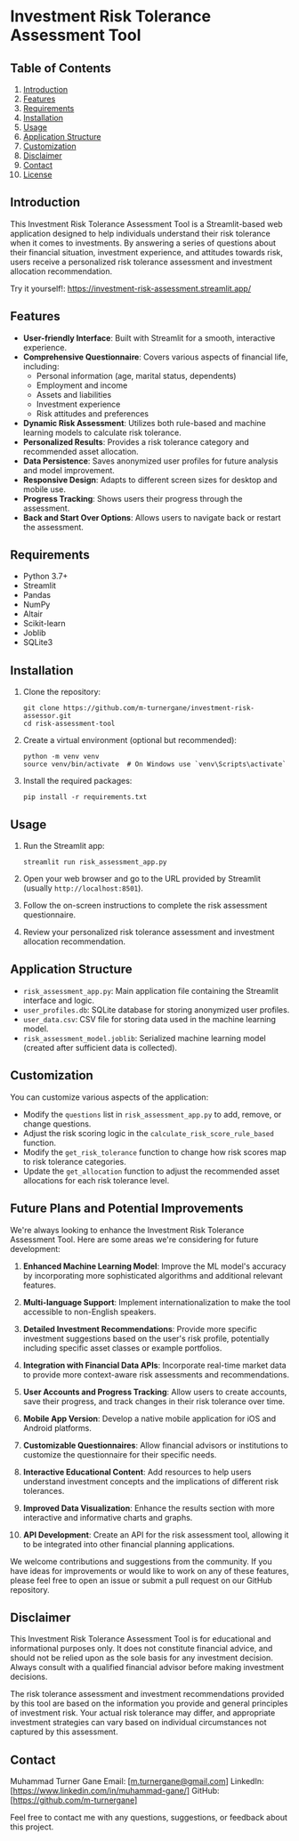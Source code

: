 # Investment Risk Tolerance Assessment Tool

## Table of Contents
1. [Introduction](#introduction)
2. [Features](#features)
3. [Requirements](#requirements)
4. [Installation](#installation)
5. [Usage](#usage)
6. [Application Structure](#application-structure)
7. [Customization](#customization)
8. [Disclaimer](#disclaimer)
9. [Contact](#contact)
10. [License](#license)

## Introduction

This Investment Risk Tolerance Assessment Tool is a Streamlit-based web application designed to help individuals understand their risk tolerance when it comes to investments. By answering a series of questions about their financial situation, investment experience, and attitudes towards risk, users receive a personalized risk tolerance assessment and investment allocation recommendation.

Try it yourself!: https://investment-risk-assessment.streamlit.app/

## Features

- **User-friendly Interface**: Built with Streamlit for a smooth, interactive experience.
- **Comprehensive Questionnaire**: Covers various aspects of financial life, including:
  - Personal information (age, marital status, dependents)
  - Employment and income
  - Assets and liabilities
  - Investment experience
  - Risk attitudes and preferences
- **Dynamic Risk Assessment**: Utilizes both rule-based and machine learning models to calculate risk tolerance.
- **Personalized Results**: Provides a risk tolerance category and recommended asset allocation.
- **Data Persistence**: Saves anonymized user profiles for future analysis and model improvement.
- **Responsive Design**: Adapts to different screen sizes for desktop and mobile use.
- **Progress Tracking**: Shows users their progress through the assessment.
- **Back and Start Over Options**: Allows users to navigate back or restart the assessment.

## Requirements

- Python 3.7+
- Streamlit
- Pandas
- NumPy
- Altair
- Scikit-learn
- Joblib
- SQLite3

## Installation

1. Clone the repository:
   ```
   git clone https://github.com/m-turnergane/investment-risk-assessor.git
   cd risk-assessment-tool
   ```

2. Create a virtual environment (optional but recommended):
   ```
   python -m venv venv
   source venv/bin/activate  # On Windows use `venv\Scripts\activate`
   ```

3. Install the required packages:
   ```
   pip install -r requirements.txt
   ```

## Usage

1. Run the Streamlit app:
   ```
   streamlit run risk_assessment_app.py
   ```

2. Open your web browser and go to the URL provided by Streamlit (usually `http://localhost:8501`).

3. Follow the on-screen instructions to complete the risk assessment questionnaire.

4. Review your personalized risk tolerance assessment and investment allocation recommendation.

## Application Structure

- `risk_assessment_app.py`: Main application file containing the Streamlit interface and logic.
- `user_profiles.db`: SQLite database for storing anonymized user profiles.
- `user_data.csv`: CSV file for storing data used in the machine learning model.
- `risk_assessment_model.joblib`: Serialized machine learning model (created after sufficient data is collected).

## Customization

You can customize various aspects of the application:

- Modify the `questions` list in `risk_assessment_app.py` to add, remove, or change questions.
- Adjust the risk scoring logic in the `calculate_risk_score_rule_based` function.
- Modify the `get_risk_tolerance` function to change how risk scores map to risk tolerance categories.
- Update the `get_allocation` function to adjust the recommended asset allocations for each risk tolerance level.


## Future Plans and Potential Improvements

We're always looking to enhance the Investment Risk Tolerance Assessment Tool. Here are some areas we're considering for future development:

1. **Enhanced Machine Learning Model**: Improve the ML model's accuracy by incorporating more sophisticated algorithms and additional relevant features.

2. **Multi-language Support**: Implement internationalization to make the tool accessible to non-English speakers.

3. **Detailed Investment Recommendations**: Provide more specific investment suggestions based on the user's risk profile, potentially including specific asset classes or example portfolios.

4. **Integration with Financial Data APIs**: Incorporate real-time market data to provide more context-aware risk assessments and recommendations.

5. **User Accounts and Progress Tracking**: Allow users to create accounts, save their progress, and track changes in their risk tolerance over time.

6. **Mobile App Version**: Develop a native mobile application for iOS and Android platforms.

7. **Customizable Questionnaires**: Allow financial advisors or institutions to customize the questionnaire for their specific needs.

8. **Interactive Educational Content**: Add resources to help users understand investment concepts and the implications of different risk tolerances.

9. **Improved Data Visualization**: Enhance the results section with more interactive and informative charts and graphs.

10. **API Development**: Create an API for the risk assessment tool, allowing it to be integrated into other financial planning applications.

We welcome contributions and suggestions from the community. If you have ideas for improvements or would like to work on any of these features, please feel free to open an issue or submit a pull request on our GitHub repository.

## Disclaimer

This Investment Risk Tolerance Assessment Tool is for educational and informational purposes only. It does not constitute financial advice, and should not be relied upon as the sole basis for any investment decision. Always consult with a qualified financial advisor before making investment decisions.

The risk tolerance assessment and investment recommendations provided by this tool are based on the information you provide and general principles of investment risk. Your actual risk tolerance may differ, and appropriate investment strategies can vary based on individual circumstances not captured by this assessment.

## Contact

Muhammad Turner Gane
Email: [m.turnergane@gmail.com]
LinkedIn: [https://www.linkedin.com/in/muhammad-gane/]
GitHub: [https://github.com/m-turnergane]

Feel free to contact me with any questions, suggestions, or feedback about this project.
